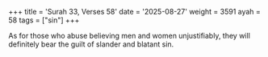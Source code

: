 +++
title = 'Surah 33, Verses 58'
date = '2025-08-27'
weight = 3591
ayah = 58
tags = ["sin"]
+++

As for those who abuse believing men and women unjustifiably, they will definitely bear the guilt of slander and blatant sin.